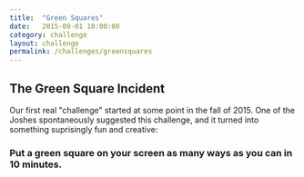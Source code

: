```yaml
---
title:  "Green Squares"
date:   2015-09-01 10:00:00
category: challenge
layout: challenge
permalink: /challenges/greensquares
---
```


<span id="greensquare"></span><h2>The Green Square Incident</h2>
<p>Our first real "challenge" started at some point in the fall of 2015. One of the Joshes spontaneously suggested this challenge, and it turned into something suprisingly fun and creative:</p>

<h3>Put a green square on your screen as many ways as you can in 10 minutes.</h3>